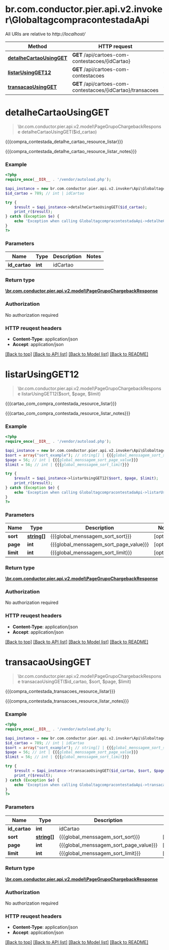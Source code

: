 # br.com.conductor.pier.api.v2.invoker\GlobaltagcompracontestadaApi

All URIs are relative to *http://localhost/*

Method | HTTP request | Description
------------- | ------------- | -------------
[**detalheCartaoUsingGET**](GlobaltagcompracontestadaApi.md#detalheCartaoUsingGET) | **GET** /api/cartoes-com-contestacoes/{idCartao} | {{{compra_contestada_detalhe_cartao_resource_listar}}}
[**listarUsingGET12**](GlobaltagcompracontestadaApi.md#listarUsingGET12) | **GET** /api/cartoes-com-contestacoes | {{{cartao_com_compra_contestada_resource_listar}}}
[**transacaoUsingGET**](GlobaltagcompracontestadaApi.md#transacaoUsingGET) | **GET** /api/cartoes-com-contestacoes/{idCartao}/transacoes | {{{compra_contestada_transacoes_resource_listar}}}


# **detalheCartaoUsingGET**
> \br.com.conductor.pier.api.v2.model\PageGrupoChargebackResponse detalheCartaoUsingGET($id_cartao)

{{{compra_contestada_detalhe_cartao_resource_listar}}}

{{{compra_contestada_detalhe_cartao_resource_listar_notes}}}

### Example 
```php
<?php
require_once(__DIR__ . '/vendor/autoload.php');

$api_instance = new br.com.conductor.pier.api.v2.invoker\Api\GlobaltagcompracontestadaApi();
$id_cartao = 789; // int | idCartao

try { 
    $result = $api_instance->detalheCartaoUsingGET($id_cartao);
    print_r($result);
} catch (Exception $e) {
    echo 'Exception when calling GlobaltagcompracontestadaApi->detalheCartaoUsingGET: ', $e->getMessage(), "\n";
}
?>
```

### Parameters

Name | Type | Description  | Notes
------------- | ------------- | ------------- | -------------
 **id_cartao** | **int**| idCartao | 

### Return type

[**\br.com.conductor.pier.api.v2.model\PageGrupoChargebackResponse**](PageGrupoChargebackResponse.md)

### Authorization

No authorization required

### HTTP reuqest headers

 - **Content-Type**: application/json
 - **Accept**: application/json

[[Back to top]](#) [[Back to API list]](../README.md#documentation-for-api-endpoints) [[Back to Model list]](../README.md#documentation-for-models) [[Back to README]](../README.md)

# **listarUsingGET12**
> \br.com.conductor.pier.api.v2.model\PageGrupoChargebackResponse listarUsingGET12($sort, $page, $limit)

{{{cartao_com_compra_contestada_resource_listar}}}

{{{cartao_com_compra_contestada_resource_listar_notes}}}

### Example 
```php
<?php
require_once(__DIR__ . '/vendor/autoload.php');

$api_instance = new br.com.conductor.pier.api.v2.invoker\Api\GlobaltagcompracontestadaApi();
$sort = array("sort_example"); // string[] | {{{global_menssagem_sort_sort}}}
$page = 56; // int | {{{global_menssagem_sort_page_value}}}
$limit = 56; // int | {{{global_menssagem_sort_limit}}}

try { 
    $result = $api_instance->listarUsingGET12($sort, $page, $limit);
    print_r($result);
} catch (Exception $e) {
    echo 'Exception when calling GlobaltagcompracontestadaApi->listarUsingGET12: ', $e->getMessage(), "\n";
}
?>
```

### Parameters

Name | Type | Description  | Notes
------------- | ------------- | ------------- | -------------
 **sort** | [**string[]**](string.md)| {{{global_menssagem_sort_sort}}} | [optional] 
 **page** | **int**| {{{global_menssagem_sort_page_value}}} | [optional] 
 **limit** | **int**| {{{global_menssagem_sort_limit}}} | [optional] 

### Return type

[**\br.com.conductor.pier.api.v2.model\PageGrupoChargebackResponse**](PageGrupoChargebackResponse.md)

### Authorization

No authorization required

### HTTP reuqest headers

 - **Content-Type**: application/json
 - **Accept**: application/json

[[Back to top]](#) [[Back to API list]](../README.md#documentation-for-api-endpoints) [[Back to Model list]](../README.md#documentation-for-models) [[Back to README]](../README.md)

# **transacaoUsingGET**
> \br.com.conductor.pier.api.v2.model\PageGrupoChargebackResponse transacaoUsingGET($id_cartao, $sort, $page, $limit)

{{{compra_contestada_transacoes_resource_listar}}}

{{{compra_contestada_transacoes_resource_listar_notes}}}

### Example 
```php
<?php
require_once(__DIR__ . '/vendor/autoload.php');

$api_instance = new br.com.conductor.pier.api.v2.invoker\Api\GlobaltagcompracontestadaApi();
$id_cartao = 789; // int | idCartao
$sort = array("sort_example"); // string[] | {{{global_menssagem_sort_sort}}}
$page = 56; // int | {{{global_menssagem_sort_page_value}}}
$limit = 56; // int | {{{global_menssagem_sort_limit}}}

try { 
    $result = $api_instance->transacaoUsingGET($id_cartao, $sort, $page, $limit);
    print_r($result);
} catch (Exception $e) {
    echo 'Exception when calling GlobaltagcompracontestadaApi->transacaoUsingGET: ', $e->getMessage(), "\n";
}
?>
```

### Parameters

Name | Type | Description  | Notes
------------- | ------------- | ------------- | -------------
 **id_cartao** | **int**| idCartao | 
 **sort** | [**string[]**](string.md)| {{{global_menssagem_sort_sort}}} | [optional] 
 **page** | **int**| {{{global_menssagem_sort_page_value}}} | [optional] 
 **limit** | **int**| {{{global_menssagem_sort_limit}}} | [optional] 

### Return type

[**\br.com.conductor.pier.api.v2.model\PageGrupoChargebackResponse**](PageGrupoChargebackResponse.md)

### Authorization

No authorization required

### HTTP reuqest headers

 - **Content-Type**: application/json
 - **Accept**: application/json

[[Back to top]](#) [[Back to API list]](../README.md#documentation-for-api-endpoints) [[Back to Model list]](../README.md#documentation-for-models) [[Back to README]](../README.md)

